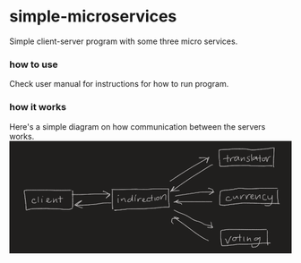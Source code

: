 # simple-microservices
Simple client-server program with some three micro services.

### how to use
Check user manual for instructions for how to run program.

### how it works

Here's a simple diagram on how communication between the servers works.
![root_example](media/server_comms.png)

